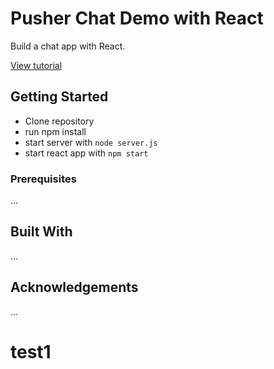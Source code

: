 # Pusher Chat Demo with React

Build a chat app with React.

[View tutorial](https://pusher.com/tutorials/react-websockets)

## Getting Started

- Clone repository
- run npm install
- start server with `node server.js`
- start react app with `npm start`

### Prerequisites

...

## Built With

...

## Acknowledgements

...
# test1
